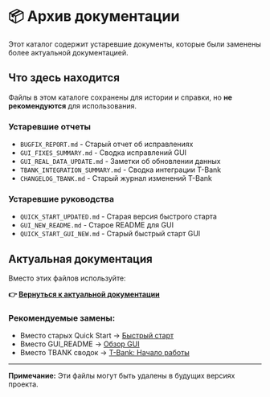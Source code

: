 # 📦 Архив документации

Этот каталог содержит устаревшие документы, которые были заменены более актуальной документацией.

## Что здесь находится

Файлы в этом каталоге сохранены для истории и справки, но **не рекомендуются** для использования.

### Устаревшие отчеты
- `BUGFIX_REPORT.md` - Старый отчет об исправлениях
- `GUI_FIXES_SUMMARY.md` - Сводка исправлений GUI
- `GUI_REAL_DATA_UPDATE.md` - Заметки об обновлении данных
- `TBANK_INTEGRATION_SUMMARY.md` - Сводка интеграции T-Bank
- `CHANGELOG_TBANK.md` - Старый журнал изменений T-Bank

### Устаревшие руководства
- `QUICK_START_UPDATED.md` - Старая версия быстрого старта
- `GUI_NEW_README.md` - Старое README для GUI
- `QUICK_START_GUI_NEW.md` - Старый быстрый старт GUI

## Актуальная документация

Вместо этих файлов используйте:

**👉 [Вернуться к актуальной документации](../INDEX.md)**

### Рекомендуемые замены:
- Вместо старых Quick Start → [Быстрый старт](../getting-started/quick-start.md)
- Вместо GUI_README → [Обзор GUI](../gui/overview.md)
- Вместо TBANK сводок → [T-Bank: Начало работы](../tbank/getting-started.md)

---

**Примечание:** Эти файлы могут быть удалены в будущих версиях проекта.

